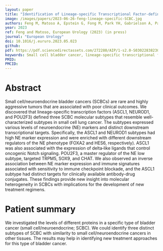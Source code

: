 ```yaml
---
layout: paper
title: "Identification of Lineage-specific Transcriptional Factor-defined Molecular Subtypes in Small Cell Bladder Cancer"
image: /images/papers/2023-06-26-feng-lineage-specific-SCBC.jpg
authors: Feng M, Matoso A, Epstein G, Fong M, Park YH, Gabrielson A, Patel S, Czerniak B, Comperat E, Hoffman-Censits J, Kates M, Kim S, McConkey D, Choi W
year: 2023
ref: Feng and Matoso, European Urology (2023) (in press)
journal: "European Urology"
doi: 10.1016/j.eururo.2023.05.023
github:
pdf: https://pdf.sciencedirectassets.com/272280/AIP/1-s2.0-S0302283823028300/main.pdf?X-Amz-Security-Token=IQoJb3JpZ2luX2VjEBAaCXVzLWVhc3QtMSJHMEUCIQCM3BRa1LrLGjO7AX%2F0OwnIesgZesgStFUkw5%2F2EwJpYgIgKX4oGyBhYVKfn%2FYThdyWtAifBEHuE6zqYlPf2Fr4L2EqsgUIeRAFGgwwNTkwMDM1NDY4NjUiDHeWvsE0WWWd3nhq7iqPBe8EYzOhiBs7BuTpocc3AA6h8fhmDy2Tg5kGAQYwld6uk%2FBscIJ5kd3y%2B%2BsEzvv8dj4Z5M9hd9Ti1cVtQIweGjNEyE8MwyduAzdsDD%2BgjK7J1w64ATzUaJgZ8xYWULYYtLkrFFrpDKZeGSHDP94%2Fx830tLtfLrBt8B5lQoZJ4Z%2FX3NlYrnrUYNroRikafIe2YrlHhhgH9ktDdEBXRfgtZFwAl34jl5lFOQa%2F7K8Y7T5HPTnqtZnHAKGYBV6DVSF1TkFKJ50XCEPXdk3Lcs%2Fsb2rWmqN4H%2FE67ZXpHj7gXyjkzSD3CJySqfQW5l%2B4XcEp7swBQB7qaO%2F19H4WC5W68qDwGBu6ogPUK0jgm9TGlCcNFclXbIujWppjdBdVZPeijWf%2BixQxfvzt152l8HLCVWkU5KC1KNOINydqWQcKvPJQfzgjkT9eg0OQ9yM0G4bRvaPHyDevmjpjHmuf%2FLmyQqT421WpBZA8DMDeF2dzp1wwcW%2FhsBQyXah8SbbwxV209c4InQdvFiobqKOGMvGUWWcR0YQqg2myMX0nQxDDatBjMXOqO01npbKOsqeC0UHnrH37pad0l7gx4U9J4Xh11xebW9H3G5QWd0eLE9w4NGRYCJ8CvI3Qs1MK%2BJZ5Qy5hzE6RwI5v%2BlCBDBWuGUzc1rQAugyGBdDX6JlruHYbzXKeEoh75llLuXUDDGdtPfySeuXy0fJsaEHZ%2FmZk5TR%2BsHqrGaQ4lJ1e43fhEQpPoEhV0sdjJTk1qk%2BLKkBqfKECGrp8bW4BvGFtFa6WRAD4Ji4an0h3uahXuY6Qx%2BLlb9j5DrAs8Pt98uBbv510BVPrUCZLiatJPN28i%2By1iteZ1CzJvnfAONtkwISNAQ3BfGcwoqHxpAY6sQGVHXDz0smoxALkKEExLrt4ulTFm6UFR8cKtrU7wHcqKr4SBJG6AFxJHg3Yg7A7ums7mh7vF%2B7mgbfLUImMqsqt5qgmo9%2Bqe7pEzokHxKmJfTET24ljF4xBXYdJbSp9H3q8hfQsOkwW1t34HvPlaA2bWnrO%2Fe2nVa2oiHjjKd9tBiiKms5PqcBT4VAfESQweE76T%2BawDSlQQSFejnVqb%2FodhR%2BJ6q74fmVL6XWU82xh55Y%3D&X-Amz-Algorithm=AWS4-HMAC-SHA256&X-Amz-Date=20230628T163510Z&X-Amz-SignedHeaders=host&X-Amz-Expires=300&X-Amz-Credential=ASIAQ3PHCVTYRCDVY4LC%2F20230628%2Fus-east-1%2Fs3%2Faws4_request&X-Amz-Signature=cb7d0a56c31909e7a9bbb4f3f5f632c3babda0039af50466097429cf8e596596&hash=6e5eadb7e60cd6324d14a3cf61a152a701e6d133241064c7d46bfc961ce01e6e&host=68042c943591013ac2b2430a89b270f6af2c76d8dfd086a07176afe7c76c2c61&pii=S0302283823028300&tid=spdf-c16ea388-0197-43fc-9974-c0a739ff53f9&sid=7f068a226041614f38582500c6559a740867gxrqa&type=client&tsoh=d3d3LnNjaWVuY2VkaXJlY3QuY29t&ua=10155103005256585558&rr=7de757688945e722&cc=us
keywords: Small cell bladder cancer, lineage-specific transcriptional factor, subtypes, ASCL1, NEUROD1, POU2F3
PMID: 
PMCID: 
---
```


# Abstract

Small cell/neuroendocrine bladder cancers (SCBCs) are rare and highly aggressive tumors that are associated with poor clinical outcomes. We discovered that lineage-specific transcription factors (ASCL1, NEUROD1, and POU2F3) defined three SCBC molecular subtypes that resemble well-characterized subtypes in small cell lung cancer. The subtypes expressed various levels of neuroendocrine (NE) markers and distinct downstream transcriptional targets. Specifically, the ASCL1 and NEUROD1 subtypes had high NE marker expression and were enriched with different downstream regulators of the NE phenotype (FOXA2 and HES6, respectively). ASCL1 was also associated with the expression of delta‐like ligands that control oncogenic Notch signaling. POU2F3, a master regulator of the NE low subtype, targeted TRPM5, SOX9, and CHAT. We also observed an inverse association between NE marker expression and immune signatures associated with sensitivity to immune checkpoint blockade, and the ASCL1 subtype had distinct targets for clinically available antibody-drug conjugates. These findings provide new insight into molecular heterogeneity in SCBCs with implications for the development of new treatment regimens.

# Patient summary

We investigated the levels of different proteins in a specific type of bladder cancer (small cell/neuroendocrine; SCBC). We could identify three distinct subtypes of SCBC with similarity to small cell/neuroendocrine cancers in other tissues. The results may help in identifying new treatment approaches for this type of bladder cancer.